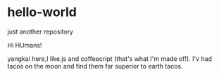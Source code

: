 # hello-world
just another repository

Hi HUmans!

yangkai here,I like.js and coffeecript (that's what I'm made of!).
I'v had tacos on the moon and find them far superior to earth tacos.
